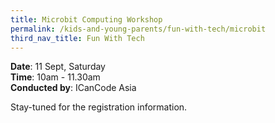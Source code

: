 ```yaml
---
title: Microbit Computing Workshop
permalink: /kids-and-young-parents/fun-with-tech/microbit
third_nav_title: Fun With Tech
---
```

**Date**: 11 Sept, Saturday  
**Time**: 10am - 11.30am  
**Conducted by**: ICanCode Asia  

Stay-tuned for the registration information.